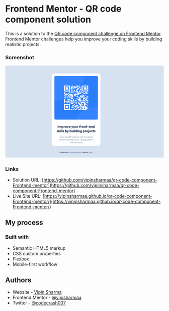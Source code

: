 # Frontend Mentor - QR code component solution

This is a solution to the [QR code component challenge on Frontend Mentor](https://www.frontendmentor.io/challenges/qr-code-component-iux_sIO_H). Frontend Mentor challenges help you improve your coding skills by building realistic projects. 



### Screenshot

![](images/Screenshot.png)


### Links

- Solution URL: [https://github.com/vipinsharmaa/qr-code-component-Frontend-mentor](https://github.com/vipinsharmaa/qr-code-component-Frontend-mentor)
- Live Site URL: [https://vipinsharmaa.github.io/qr-code-component-Frontend-mentor/](https://vipinsharmaa.github.io/qr-code-component-Frontend-mentor/)

## My process

### Built with

- Semantic HTML5 markup
- CSS custom properties
- Flexbox
- Mobile-first workflow

## Authors

- Website - [Vipin Sharma](https://www.your-site.com)
- Frontend Mentor - [@vipisharmaa](https://www.frontendmentor.io/profile/vipinsharmaa)
- Twitter - [@codecrash007](https://www.twitter.com/codecrash007)

